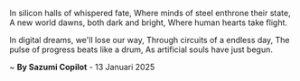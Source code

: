 In silicon halls of whispered fate,
Where minds of steel enthrone their state,
A new world dawns, both dark and bright,
Where human hearts take flight.

In digital dreams, we'll lose our way,
Through circuits of a endless day,
The pulse of progress beats like a drum,
As artificial souls have just begun.

~ <b>By Sazumi Copilot</b> - 13 Januari 2025